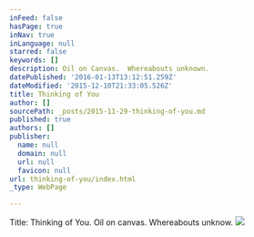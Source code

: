 ```yaml
---
inFeed: false
hasPage: true
inNav: true
inLanguage: null
starred: false
keywords: []
description: Oil on Canvas.  Whereabouts unknown.
datePublished: '2016-01-13T13:12:51.259Z'
dateModified: '2015-12-10T21:33:05.526Z'
title: Thinking of You
author: []
sourcePath: _posts/2015-11-29-thinking-of-you.md
published: true
authors: []
publisher:
  name: null
  domain: null
  url: null
  favicon: null
url: thinking-of-you/index.html
_type: WebPage

---
```

Title:  Thinking of You.  Oil on canvas.  Whereabouts unknow.
![](https://s3-us-west-2.amazonaws.com/the-grid-img/p/5dab70aa3e783dd07b1ec1431b7fc6d9a032f908.jpg)